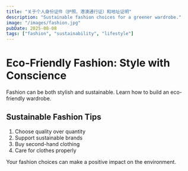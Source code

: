 ```yaml
---
title: "关于个人身份证件（护照、港澳通行证）和地址证明"
description: "Sustainable fashion choices for a greener wardrobe."
image: "/images/fashion.jpg"
pubDate: 2025-08-08
tags: ["fashion", "sustainability", "lifestyle"]
---
```


# Eco-Friendly Fashion: Style with Conscience

Fashion can be both stylish and sustainable. Learn how to build an eco-friendly wardrobe.

## Sustainable Fashion Tips

1. Choose quality over quantity
2. Support sustainable brands
3. Buy second-hand clothing
4. Care for clothes properly

Your fashion choices can make a positive impact on the environment.
